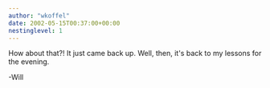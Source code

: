 ```yaml
---
author: "wkoffel"
date: 2002-05-15T00:37:00+00:00
nestinglevel: 1
---
```

How about that?! It just came back up. Well, then, it's back to my
lessons for the evening.

-Will
